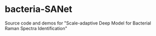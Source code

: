 # bacteria-SANet
Source code and demos for "Scale-adaptive Deep Model for Bacterial Raman Spectra Identification"
